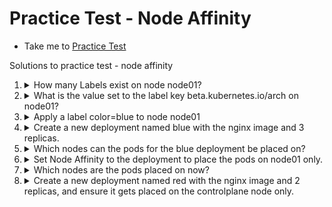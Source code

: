 # Practice Test - Node Affinity
  - Take me to [Practice Test](https://kodekloud.com/topic/practice-test-node-affinity-2/)

Solutions to practice test - node affinity

1.  <details>
    <summary>How many Labels exist on node node01?</summary>

    ```
    kubectl describe node node01
    ```

    Look under `Labels` section

    --- OR ---

    ```
    kubectl get node node01 --show-labels
    ```

    </details>

1.  <details>
    <summary>What is the value set to the label key beta.kubernetes.io/arch on node01?</summary>

    From the output of Q1, find the answer there.
    </details>

1.  <details>
    <summary>Apply a label color=blue to node node01</summary>

    ```
    kubectl label node node01 color=blue
    ```
    </details>

1.  <details>
    <summary>Create a new deployment named blue with the nginx image and 3 replicas.</summary>

    ```
    kubectl create deployment blue --image=nginx --replicas=3
    ```
    </details>

1.  <details>
    <summary>Which nodes can the pods for the blue deployment be placed on?</summary>


    Check if master and node01 have any taints on them that will prevent the pods to be scheduled on them. If there are no taints, the pods can be scheduled on either node.

    ```
    kubectl describe nodes controlplane | grep -i taints
    kubectl describe nodes node01 | grep -i taints
    ```
    </details>

1.  <details>
    <summary>Set Node Affinity to the deployment to place the pods on node01 only.</summary>
    Now we edit in place the deployment we created earlier. Remember that we labelled `node01` with `color=blue`? Now we are going to create an affinity to that label, which will "attract" the pods of the deployment to it.

    1.
        ```
        $ kubectl edit deployment blue
        ```
    1. Add the YAML below under the template.spec section, i.e. at the same level as `containers` as it is a POD setting. The affinity will be considered only during scheduling stage, however this edit will cause the deployment to roll out again.

      ```yaml
        affinity:
          nodeAffinity:
            requiredDuringSchedulingIgnoredDuringExecution:
              nodeSelectorTerms:
              - matchExpressions:
                - key: color
                  operator: In
                  values:
                  - blue
      ```
    </details>

1. <details>
    <summary>Which nodes are the pods placed on now?</summary>

    ```
    $ kubectl get pods -o wide
    ```
    </details>

1.  <details>
    <summary>Create a new deployment named red with the nginx image and 2 replicas, and ensure it gets placed on the controlplane node only.</summary>

    1. Create a YAML template for the deploymemt

        ```
        kubectl create deployment red --image nginx --replicas 2 --dry-run=client -o yaml > red.yaml
        ```
    1. Edit the file
        ```
        vi red.yaml
        ```
    1.  Add the toleration using the label stated in the question, and placing it as before for the `blue` deployment
      ```yaml
        affinity:
          nodeAffinity:
            requiredDuringSchedulingIgnoredDuringExecution:
              nodeSelectorTerms:
              - matchExpressions:
                - key: node-role.kubernetes.io/control-plane
                  operator: Exists
      ```
      After pasting affinity: and lines below it they require shifting to the right. For that press "**Shift + .** " to make items jump to right.
      
    1. Save, exit and create the deployment
      ```
      kubectl create -f red.yaml
      ```
    1. Check the result
      ```
      $ kubectl get pods -o wide
      ```
    </details>



